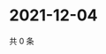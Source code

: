 # 2021-12-04

共 0 条

<!-- BEGIN WEIBO -->
<!-- 最后更新时间 Sat Dec 04 2021 06:14:26 GMT+0800 (China Standard Time) -->

<!-- END WEIBO -->
